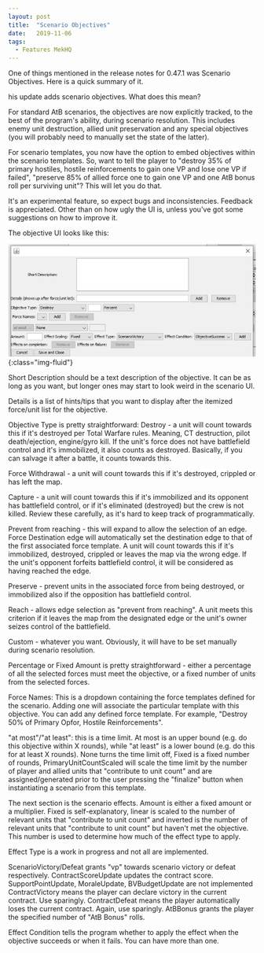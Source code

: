 ```yaml
---
layout: post
title:  "Scenario Objectives"
date:   2019-11-06
tags:
  - Features MekHQ
---
```


One of things mentioned in the release notes for 0.47.1 was Scenario Objectives. Here is a quick summary of it.

his update adds scenario objectives. What does this mean?

For standard AtB scenarios, the objectives are now explicitly tracked, to the best of the program's ability, during scenario resolution. This includes enemy unit destruction, allied unit preservation and any special objectives (you will probably need to manually set the state of the latter).

For scenario templates, you now have the option to embed objectives within the scenario templates. So, want to tell the player to "destroy 35% of primary hostiles, hostile reinforcements to gain one VP and lose one VP if failed", "preserve 85% of allied force one to gain one VP and one AtB bonus roll per surviving unit"? This will let you do that.

It's an experimental feature, so expect bugs and inconsistencies. Feedback is appreciated. Other than on how ugly the UI is, unless you've got some suggestions on how to improve it.

The objective UI looks like this:

![ScenarioObjectives](/assets/images/ScenarioObjectives.jpg){:class="img-fluid"}

Short Description should be a text description of the objective. It can be as long as you want, but longer ones may start to look weird in the scenario UI.

Details is a list of hints/tips that you want to display after the itemized force/unit list for the objective.

Objective Type is pretty straightforward:
Destroy - a unit will count towards this if it's destroyed per Total Warfare rules. Meaning, CT destruction, pilot death/ejection, engine/gyro kill. If the unit's force does not have battlefield control and it's immobilized, it also counts as destroyed. Basically, if you can salvage it after a battle, it counts towards this.

Force Withdrawal - a unit will count towards this if it's destroyed, crippled or has left the map.

Capture - a unit will count towards this if it's immobilized and its opponent has battlefield control, or if it's eliminated (destroyed) but the crew is not killed. Review these carefully, as it's hard to keep track of programmatically.

Prevent from reaching - this will expand to allow the selection of an edge. Force Destination edge will automatically set the destination edge to that of the first associated force template. A unit will count towards this if it's immobilized, destroyed, crippled or leaves the map via the wrong edge. If the unit's opponent forfeits battlefield control, it will be considered as having reached the edge.

Preserve - prevent units in the associated force from being destroyed, or immobilized also if the opposition has battlefield control.

Reach - allows edge selection as "prevent from reaching". A unit meets this criterion if it leaves the map from the designated edge or the unit's owner seizes control of the battlefield.

Custom - whatever you want. Obviously, it will have to be set manually during scenario resolution.

Percentage or Fixed Amount is pretty straightforward - either a percentage of all the selected forces must meet the objective, or a fixed number of units from the selected forces.

Force Names: This is a dropdown containing the force templates defined for the scenario. Adding one will associate the particular template with this objective. You can add any defined force template. For example, "Destroy 50% of Primary Opfor, Hostile Reinforcements".

"at most"/"at least": this is a time limit. At most is an upper bound (e.g. do this objective within X rounds), while "at least" is a lower bound (e.g. do this for at least X rounds). None turns the time limit off, Fixed is a fixed number of rounds, PrimaryUnitCountScaled will scale the time limit by the number of player and allied units that "contribute to unit count" and are assigned/generated prior to the user pressing the "finalize" button when instantiating a scenario from this template.

The next section is the scenario effects. Amount is either a fixed amount or a multiplier. Fixed is self-explanatory, linear is scaled to the number of relevant units that "contribute to unit count" and inverted is the number of relevant units that "contribute to unit count" but haven't met the objective. This number is used to determine how much of the effect type to apply.

Effect Type is a work in progress and not all are implemented.

ScenarioVictory/Defeat grants "vp" towards scenario victory or defeat respectively.
ContractScoreUpdate updates the contract score.
SupportPointUpdate, MoraleUpdate, BVBudgetUpdate are not implemented
ContractVictory means the player can declare victory in the current contract. Use sparingly.
ContractDefeat means the player automatically loses the current contract. Again, use sparingly.
AtBBonus grants the player the specified number of "AtB Bonus" rolls.

Effect Condition tells the program whether to apply the effect when the objective succeeds or when it fails. You can have more than one.
